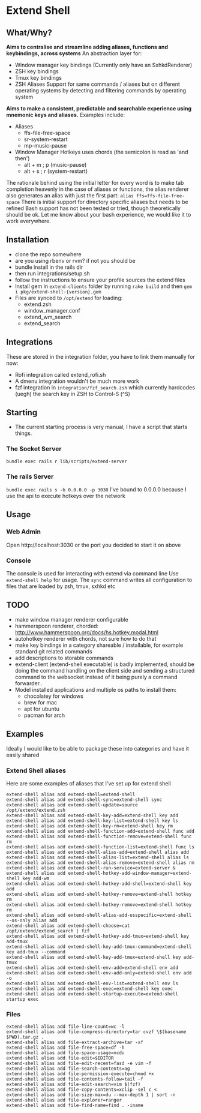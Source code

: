 # Extend Shell
## What/Why?
  **Aims to centralise and streamline adding aliases, functions and keybindings, across systems**
  An abstraction layer for:
  - Window manager key bindings (Currently only have an SxhkdRenderer)
  - ZSH key bindings
  - Tmux key bindings
  - ZSH Aliases
  Support for same commands / aliases but on different operating systems by detecting and filtering commands by operating system

  **Aims to make a consistent, predictable and searchable experience using mnemonic keys and aliases.**
  Examples include: 
  - Aliases
    - ffs-file-free-space
    - sr-system-restart
    - mp-music-pause
  - Window Manager Hotkeys uses chords (the semicolon is read as 'and then')
    - alt + m ; p (music-pause)
    - alt + s ; r (system-restart)
    
  The rationale behind using the initial letter for every word is to make tab completion heavenly in the case of aliases or functions, the alias renderer also generates an alias with just the first part: `alias ffs=ffs-file-free-space`
  There is initial support for directory specific aliases but needs to be refined
  Bash support has not been tested or tried, though theoretically should be ok. Let me know about your bash experience, we would like it to work everywhere.

## Installation
  - clone the repo somewhere
  - are you using rbenv or rvm? if not you should be
  - bundle install in the rails dir
  - then run integrations/setup.sh
  - follow the instructions to ensure your profile sources the extend files
  - Install gem in `extend-clients` folder by running `rake build` and then `gem i pkg/extend-shell-{version}.gem`
  - Files are synced to `/opt/extend` for loading:
    - extend.zsh
    - window_manager.conf
    - extend_wm_search
    - extend_search

## Integrations
  These are stored in the integration folder, you have to link them manually for now:
  - Rofi integration called extend_rofi.sh
  - A dmenu integration wouldn't be much more work
  - fzf integration in `integration/fzf_search.zsh` which currently hardcodes (uegh) the search key in ZSH to Control-S (^S)

## Starting
  - The current starting process is very manual, I have a script that starts things.
### The Socket Server
  `bundle exec rails r lib/scripts/extend-server`
### The rails Server 
  `bundle exec rails s -b 0.0.0.0 -p 3030`
  I've bound to 0.0.0.0 because I use the api to execute hotkeys over the network

## Usage
### Web Admin
  Open http://localhost:3030 or the port you decided to start it on above
### Console
  The console is used for interacting with extend via command line
  Use `extend-shell help` for usage.
  The `sync` command writes all configuration to files that are loaded by zsh, tmux, sxhkd etc
  
## TODO
 - make window manager renderer configurable
 - hammerspoon renderer, chorded: http://www.hammerspoon.org/docs/hs.hotkey.modal.html
 - autohotkey renderer with chords, not sure how to do that
 - make key bindings in a category shareable / installable, for example standard git related commands
 - add descriptions to storable commands
 - extend-client (extend-shell executable) is badly implemented, should be doing the command handling on the client side and sending
   a structured command to the websocket instead of it being purely a command forwarder..
 - Model installed applications and multiple os paths to install them:
   - chocolatey for windows
   - brew for mac
   - apt for ubuntu
   - pacman for arch

## Examples
Ideally I would like to be able to package these into categories and have it easily shared
### Extend Shell aliases
Here are some examples of aliases that I've set up for extend shell
```
extend-shell alias add extend-shell=extend-shell
extend-shell alias add extend-shell-sync=extend-shell sync
extend-shell alias add extend-shell-update=source /opt/extend/extend.zsh
extend-shell alias add extend-shell-key-add=extend-shell key add
extend-shell alias add extend-shell-key-list=extend-shell key ls
extend-shell alias add extend-shell-key-rm=extend-shell key rm
extend-shell alias add extend-shell-function-add=extend-shell func add
extend-shell alias add extend-shell-function-remove=extend-shell func rm
extend-shell alias add extend-shell-function-list=extend-shell func ls
extend-shell alias add extend-shell-alias-add=extend-shell alias add
extend-shell alias add extend-shell-alias-list=extend-shell alias ls
extend-shell alias add extend-shell-alias-remove=extend-shell alias rm
extend-shell alias add extend-shell-run-service=extend-server &
extend-shell alias add extend-shell-hotkey-add-window-manager=extend-shell key add-wm
extend-shell alias add extend-shell-hotkey-add-shell=extend-shell key add
extend-shell alias add extend-shell-hotkey-remove=extend-shell hotkey rm
extend-shell alias add extend-shell-hotkey-remove=extend-shell hotkey rm
extend-shell alias add extend-shell-alias-add-osspecific=extend-shell --os-only alias add
extend-shell alias add extend-shell-choose=cat /opt/extend/extend_search | fzf
extend-shell alias add extend-shell-hotkey-add-tmux=extend-shell key add-tmux
extend-shell alias add extend-shell-key-add-tmux-command=extend-shell key add-tmux --command
extend-shell alias add extend-shell-key-add-tmux=extend-shell key add-tmux
extend-shell alias add extend-shell-env-add=extend-shell env add
extend-shell alias add extend-shell-env-add-only=extend-shell env add -o
extend-shell alias add extend-shell-env-list=extend-shell env ls
extend-shell alias add extend-shell-exec=extend-shell key exec
extend-shell alias add extend-shell-startup-execute=extend-shell startup exec
```


### Files
```
extend-shell alias add file-line-count=wc -l
extend-shell alias add file-compress-directory=tar cvzf \$(basename $PWD).tar.gz .
extend-shell alias add file-extract-archive=tar -xf
extend-shell alias add file-free-space=df -h
extend-shell alias add file-space-usage=ncdu
extend-shell alias add file-edit=$EDITOR
extend-shell alias add file-edit-recent=fasd -e vim -f
extend-shell alias add file-search-contents=ag
extend-shell alias add file-permission-execute=chmod +x
extend-shell alias add file-contents-follow=tail -f
extend-shell alias add file-edit-search=vim $(fzf)
extend-shell alias add file-copy-contents=xclip -sel c <
extend-shell alias add file-size-max=du --max-depth 1 | sort -n
extend-shell alias add file-explorer=ranger
extend-shell alias add file-find-name=find . -iname
```
